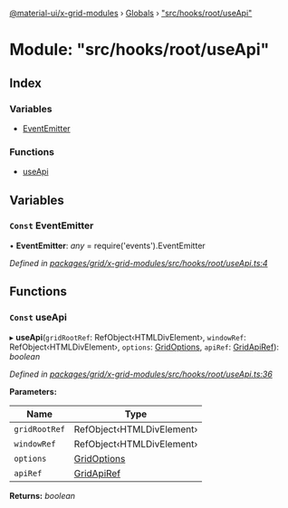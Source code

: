 [@material-ui/x-grid-modules](../README.md) › [Globals](../globals.md) › ["src/hooks/root/useApi"](_src_hooks_root_useapi_.md)

# Module: "src/hooks/root/useApi"

## Index

### Variables

* [EventEmitter](_src_hooks_root_useapi_.md#const-eventemitter)

### Functions

* [useApi](_src_hooks_root_useapi_.md#const-useapi)

## Variables

### `Const` EventEmitter

• **EventEmitter**: *any* = require('events').EventEmitter

*Defined in [packages/grid/x-grid-modules/src/hooks/root/useApi.ts:4](https://github.com/mui-org/material-ui-x/blob/02342a6/packages/grid/x-grid-modules/src/hooks/root/useApi.ts#L4)*

## Functions

### `Const` useApi

▸ **useApi**(`gridRootRef`: RefObject‹HTMLDivElement›, `windowRef`: RefObject‹HTMLDivElement›, `options`: [GridOptions](../interfaces/_src_models_gridoptions_.gridoptions.md), `apiRef`: [GridApiRef](_src_models_gridapiref_.md#gridapiref)): *boolean*

*Defined in [packages/grid/x-grid-modules/src/hooks/root/useApi.ts:36](https://github.com/mui-org/material-ui-x/blob/02342a6/packages/grid/x-grid-modules/src/hooks/root/useApi.ts#L36)*

**Parameters:**

Name | Type |
------ | ------ |
`gridRootRef` | RefObject‹HTMLDivElement› |
`windowRef` | RefObject‹HTMLDivElement› |
`options` | [GridOptions](../interfaces/_src_models_gridoptions_.gridoptions.md) |
`apiRef` | [GridApiRef](_src_models_gridapiref_.md#gridapiref) |

**Returns:** *boolean*
